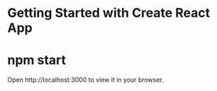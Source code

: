 # Getting Started with Create React App
# npm start
Open http://localhost:3000 to view it in your browser.

